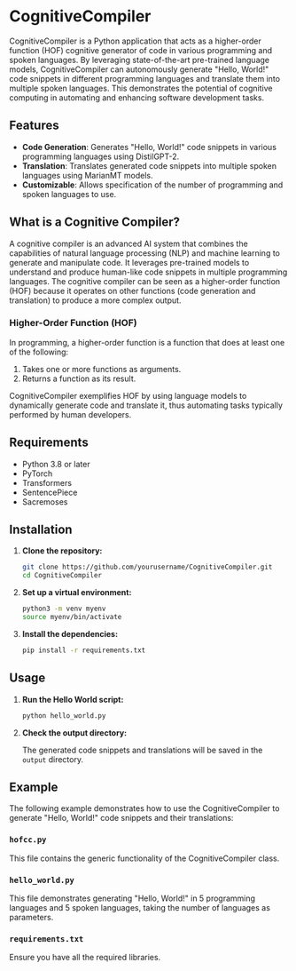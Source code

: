# CognitiveCompiler

CognitiveCompiler is a Python application that acts as a higher-order function (HOF) cognitive generator of code in various programming and spoken languages. By leveraging state-of-the-art pre-trained language models, CognitiveCompiler can autonomously generate "Hello, World!" code snippets in different programming languages and translate them into multiple spoken languages. This demonstrates the potential of cognitive computing in automating and enhancing software development tasks.

## Features

- **Code Generation**: Generates "Hello, World!" code snippets in various programming languages using DistilGPT-2.
- **Translation**: Translates generated code snippets into multiple spoken languages using MarianMT models.
- **Customizable**: Allows specification of the number of programming and spoken languages to use.

## What is a Cognitive Compiler?

A cognitive compiler is an advanced AI system that combines the capabilities of natural language processing (NLP) and machine learning to generate and manipulate code. It leverages pre-trained models to understand and produce human-like code snippets in multiple programming languages. The cognitive compiler can be seen as a higher-order function (HOF) because it operates on other functions (code generation and translation) to produce a more complex output.

### Higher-Order Function (HOF)

In programming, a higher-order function is a function that does at least one of the following:
1. Takes one or more functions as arguments.
2. Returns a function as its result.

CognitiveCompiler exemplifies HOF by using language models to dynamically generate code and translate it, thus automating tasks typically performed by human developers.

## Requirements

- Python 3.8 or later
- PyTorch
- Transformers
- SentencePiece
- Sacremoses

## Installation

1. **Clone the repository:**

   ```sh
   git clone https://github.com/yourusername/CognitiveCompiler.git
   cd CognitiveCompiler
   ```

2. **Set up a virtual environment:**

   ```sh
   python3 -m venv myenv
   source myenv/bin/activate
   ```

3. **Install the dependencies:**

   ```sh
   pip install -r requirements.txt
   ```

## Usage

1. **Run the Hello World script:**

   ```sh
   python hello_world.py
   ```

2. **Check the output directory:**

   The generated code snippets and translations will be saved in the `output` directory.

## Example

The following example demonstrates how to use the CognitiveCompiler to generate "Hello, World!" code snippets and their translations:

### `hofcc.py`

This file contains the generic functionality of the CognitiveCompiler class.


### `hello_world.py`

This file demonstrates generating "Hello, World!" in 5 programming languages and 5 spoken languages, taking the number of languages as parameters.


### `requirements.txt`

Ensure you have all the required libraries.

